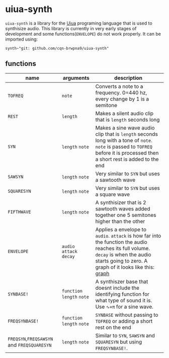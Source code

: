 # uiua-synth
`uiua-synth` is a library for the [Uiua](https://uiua.org) programing language that is used to synthisize audio.
This library is currently in very early stages of development and some functions(`ENVELOPE`) do not work properly.
It can be imported using:
```uiua
synth~"git: github.com/cqn-brwpna9/uiua-synth"
```
## functions
|name|arguments|description|
|---|---|---|
|`TOFREQ`|`note`|Converts a note to a frequency. 0=440 hz, every change by 1 is a semitone|
|`REST`|`length`|Makes a silent audio clip that is `length` seconds long|
|`SYN`|`length` `note`|Makes a sine wave audio clip that is `length` seconds long with a tone of `note`. `note` is passed to `TOFREQ` before it is processed then a short rest is added to the end|
|`SAWSYN`|`length` `note`|Very similar to `SYN` but uses a sawtooth wave|
|`SQUARESYN`|`length` `note`|Very similar to `SYN` but uses a square wave|
|`FIFTHWAVE`|`length` `note`|A synthisizer that is 2 sawtooth waves added together one 5 semitones higher than the other|
|`ENVELOPE`|`audio` `attack` `decay`|Applies a envelope to `audio`. `attack` is how far into the function the audio reaches its full volume. `decay` is when the audio starts going to zero. A graph of it looks like this:  [graph](https://www.desmos.com/calculator/7affkwgfo2)|
|`SYNBASE!`|`function` `length` `note`|A synthiszer base that doesnt include the identifying function for what type of sound it is. Use `∿×π` for a sine wave.|
|`FREQSYNBASE!`|`function` `length` `note`|`SYNBASE` without passing to `TOFREQ` or adding a short rest on the end|
|`FREQSYN`,`FREQSAWSYN` and `FREQSQUARESYN`|`length` `note`|Similar to `SYN`, `SAWSYN` and `SQUARESYN` but using `FREQSYNBASE!`.
